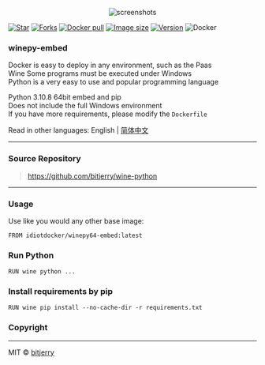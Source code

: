 <p align="center"><img src="https://cdn.jsdelivr.net/gh/bitjerry/wine-python@main/img/logo.png" alt="screenshots"></p>

[![Star](https://img.shields.io/github/stars/bitjerry/wine-python?logo=github&style=flat-square)](https://github.com/bitjerry/wine-python)
[![Forks](https://img.shields.io/github/forks/bitjerry/wine-python?logo=github&style=flat-square)](https://github.com/bitjerry/wine-python)
[![Docker pull](https://img.shields.io/docker/pulls/idiotdocker/winepy64-embed?logo=docker&style=flat-square)](https://hub.docker.com/r/idiotdocker/winepy64-embed)
[![Image size](https://img.shields.io/docker/image-size/idiotdocker/winepy64-embed?logo=docker&style=flat-square)](https://hub.docker.com/r/idiotdocker/winepy64-embed)
[![Version](https://img.shields.io/docker/v/idiotdocker/winepy64-embed?logo=docker&sort=semver&style=flat-square)](https://hub.docker.com/r/idiotdocker/winepy64-embed)
![Docker](https://img.shields.io/github/license/bitjerry/wine-python?style=flat-square)

### winepy-embed

Docker is easy to deploy in any environment, such as the Paas  
Wine Some programs must be executed under Windows  
Python is a very easy to use and popular programming language

Python 3.10.8 64bit embed and pip  
Does not include the full Windows environment  
If you have more requirements, please modify the `Dockerfile`

Read in other languages: English | [简体中文](https://github.com/bitjerry/wine-python/blob/main/README.zh_cn.md)

---

### Source Repository

> https://github.com/bitjerry/wine-python

---

### Usage

Use like you would any other base image:

```
FROM idiotdocker/winepy64-embed:latest
```

### Run Python
```shell
RUN wine python ...
```

### Install requirements by pip
```shell
RUN wine pip install --no-cache-dir -r requirements.txt
```

### Copyright

---
MIT © [bitjerry](https://github.com/bitjerry/wine-python/blob/main/LICENSE)
